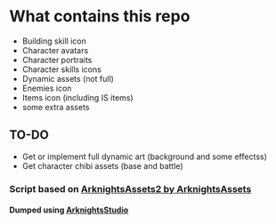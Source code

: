 # What contains this repo

- Building skill icon
- Character avatars
- Character portraits
- Character skills icons
- Dynamic assets (not full)
- Enemies icon
- Items icon (including IS items)
- some extra assets

## TO-DO

- Get or implement full dynamic art (background and some effectss)
- Get character chibi assets (base and battle)

### Script based on [ArknightsAssets2 by ArknightsAssets](https://github.com/ArknightsAssets/ArknightsAssets2/tree/master)

#### Dumped using [ArknightsStudio](https://github.com/aelurum/AssetStudio/tree/ArknightsStudio)
